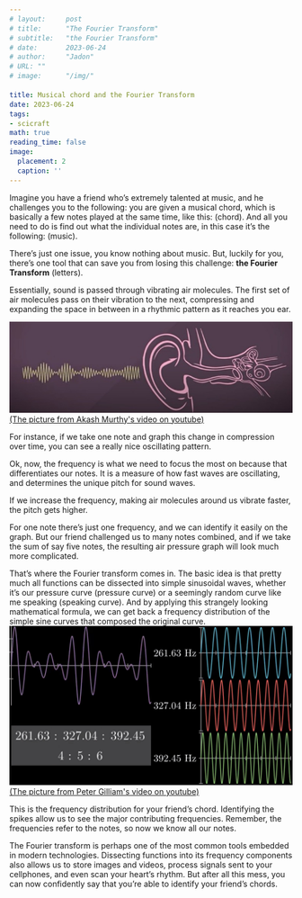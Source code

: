 ```yaml
---
# layout:     post 
# title:      "The Fourier Transform"
# subtitle:   "the Fourier Transform"
# date:       2023-06-24
# author:     "Jadon"
# URL: ""
# image:      "/img/"

title: Musical chord and the Fourier Transform
date: 2023-06-24
tags:
- scicraft
math: true
reading_time: false
image:
  placement: 2
  caption: ''
---
```


Imagine you have a friend who’s extremely talented at music, and he challenges you to the following: you are given a musical chord, which is basically a few notes played at the same time, like this: (chord). And all you need to do is find out what the individual notes are, in this case it’s the following: (music). 

<!--more-->

There’s just one issue, you know nothing about music. But, luckily for you, there’s one tool that can save you from losing this challenge: **the Fourier Transform** (letters). 

Essentially, sound is passed through vibrating air molecules. The first set of air molecules pass on their vibration to the next, compressing and expanding the space in between in a rhythmic pattern as it reaches you ear.

![pressure](pressure.jpg)
[(The picture from Akash Murthy's video on youtube)](https://www.youtube.com/watch?v=ByPg9CE2R1E)

For instance, if we take one note and graph this change in compression over time, you can see a really nice oscillating pattern. 

Ok, now, the frequency is what we need to focus the most on because that differentiates our notes. It is a measure of how fast waves are oscillating, and determines the unique pitch for sound waves. 

If we increase the frequency, making air molecules around us vibrate faster, the pitch gets higher. 

For one note there’s just one frequency, and we can identify it easily on the graph. But our friend challenged us to many notes combined, and if we take the sum of say five notes, the resulting air pressure graph will look much more complicated.

That’s where the Fourier transform comes in. The basic idea is that pretty much all functions can be dissected into simple sinusoidal waves, whether it’s our pressure curve (pressure curve) or a seemingly random curve like me speaking (speaking curve). And by applying this strangely looking mathematical formula, we can get back a frequency distribution of the simple sine curves that composed the original curve. 
![Fourier transform](Fourier.jpg)
[(The picture from Peter Gilliam's video on youtube)](https://www.youtube.com/watch?v=Eayo7pZ2g7A)

This is the frequency distribution for your friend’s chord. Identifying the spikes allow us to see the major contributing frequencies. Remember, the frequencies refer to the notes, so now we know all our notes. 

The Fourier transform is perhaps one of the most common tools embedded in modern technologies. Dissecting functions into its frequency components also allows us to store images and videos, process signals sent to your cellphones, and even scan your heart’s rhythm. But after all this mess, you can now confidently say that you’re able to identify your friend’s chords. 

